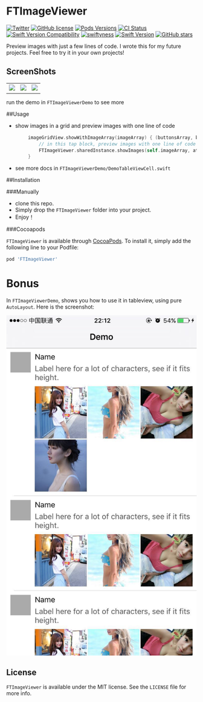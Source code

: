 # FTImageViewer


[![Twitter](https://img.shields.io/badge/twitter-@liufengting-blue.svg?style=flat)](http://twitter.com/liufengting) 
[![GitHub license](https://img.shields.io/badge/license-MIT-blue.svg)](https://raw.githubusercontent.com/liufengting/FTImageViewer/master/LICENSE)
[![Pods Versions](https://img.shields.io/cocoapods/v/FTImageViewer.svg?style=flat)](http://cocoapods.org/pods/FTImageViewer)
[![CI Status](http://img.shields.io/travis/liufengting/FTImageViewer.svg?style=flat)](https://travis-ci.org/liufengting/FTImageViewer)
[![Swift Version Compatibility](https://img.shields.io/badge/swift2-compatible-4BC51D.svg?style=flat-square)](https://developer.apple.com/swift)
[![swiftyness](https://img.shields.io/badge/pure-swift-ff3f26.svg?style=flat)](https://swift.org/)
[![Swift Version](https://img.shields.io/badge/Swift-2.2-orange.svg?style=flat)](https://swift.org)
[![GitHub stars](https://img.shields.io/github/stars/liufengting/FTImageViewer.svg)](https://github.com/liufengting/FTImageViewer/stargazers)



Preview images with just a few lines of code. I wrote this for my future projects. Feel free to try it in your own projects!


## ScreenShots

<table>
  <tr>
    <th><img src="/ScreenShots/Demo1.gif" width="250"/></th>
    <th><img src="/ScreenShots/Demo2.gif" width="250"/></th>
    <th><img src="/ScreenShots/Demo3.gif" width="250"/></th>
  </tr>
</table>

run the demo in `FTImageViewerDemo` to see more

##Usage

* show images in  a grid and preview images with one line of code 

```swift
        imageGridView.showWithImageArray(imageArray) { (buttonsArray, buttonIndex) in
            // in this tap block, preview images with one line of code
            FTImageViewer.sharedInstance.showImages(self.imageArray, atIndex: buttonIndex, fromSenderArray: buttonsArray)
        }
```
* see more docs in `FTImageViewerDemo/DemoTableViewCell.swift` 

##Installation

###Manually

* clone this repo.
* Simply drop the `FTImageViewer` folder into your project.
* Enjoy！ 

###Cocoapods

`FTImageViewer` is available through [CocoaPods](http://cocoapods.org). To install it, simply add the following line to your Podfile:

```ruby
pod 'FTImageViewer'
```

# Bonus

In `FTImageViewerDemo`, shows you how to use it in tableview, using pure `AutoLayout`. Here is the screenshot:

![screenshot AutoLayout](/ScreenShots/autolayout.jpg)

## License

`FTImageViewer` is available under the MIT license. See the `LICENSE` file for more info.


